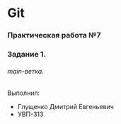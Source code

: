 # Git
### Практическая работа №7
### Задание 1.
###### main-ветка. 
Выполнил:
* Глущенко Дмитрий Евгеньевич
* УВП-313